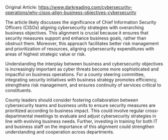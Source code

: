 Original Article: https://www.darkreading.com/cybersecurity-operations/why-cisos-align-business-objectives-cybersecurity

The article likely discusses the significance of Chief Information Security Officers (CISOs) aligning cybersecurity strategies with overarching business objectives. This alignment is crucial because it ensures that security measures support and enhance business goals, rather than obstruct them. Moreover, this approach facilitates better risk management and prioritization of resources, aligning cybersecurity expenditures with areas of highest strategic value or risk. 

Understanding the interplay between business and cybersecurity objectives is increasingly important as cyber threats become more sophisticated and impactful on business operations. For a county steering committee, integrating security initiatives with business strategy promotes efficiency, strengthens risk management, and ensures continuity of services critical to constituents.

County leaders should consider fostering collaboration between cybersecurity teams and business units to ensure security measures are prioritized according to business impact. This could involve regular cross-departmental meetings to evaluate and adjust cybersecurity strategies in line with evolving business needs. Further, investing in training for both IT and business staff on the importance of this alignment could strengthen understanding and cooperation across departments.